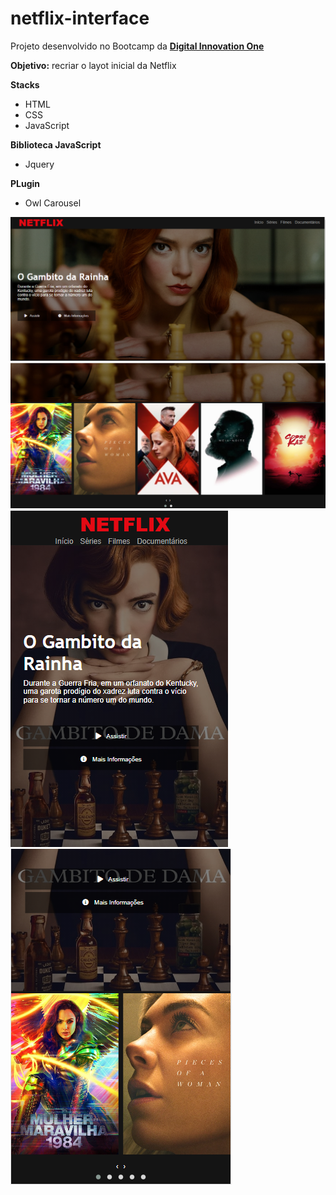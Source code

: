 # netflix-interface

Projeto desenvolvido no Bootcamp da [**Digital Innovation One**](https://digitalinnovation.one/)

**Objetivo:** recriar o layot inicial da Netflix

**Stacks**
 * HTML
 * CSS
 * JavaScript

**Biblioteca JavaScript**
 * Jquery

**PLugin**
 * Owl Carousel

![netflix-interface](img_readme/netflix.PNG) ![netflix-interface](img_readme/netflix2.PNG)
![netflix-interface](img_readme/netflix-mobile.PNG)![netflix-interface](img_readme/netflix-mobile1.PNG)
